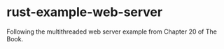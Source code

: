 # rust-example-web-server
Following the multithreaded web server example from Chapter 20 of The Book.
